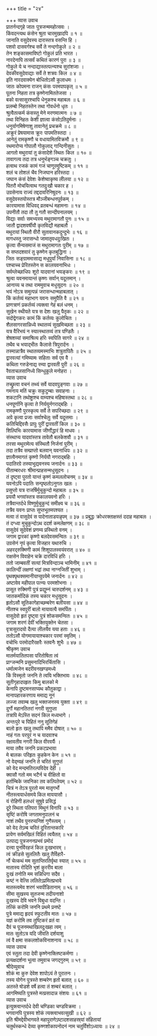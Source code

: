 +++
title = "२४"

+++
व्यास उवाच  
प्रातर्नन्दगृहे जातः पुत्रजन्ममहोत्सवः ।  
किंवदन्त्यथ कंसेन श्रुता चारमुखादपि ॥ १ ॥  
जानाति वसुदेवस्य दारास्तत्र वसन्ति हि ।  
पशवो दासवर्गश्च सर्वे ते नन्दगोकुले ॥ २ ॥  
तेन शङ्कासमाविष्टो गोकुलं प्रति भारत ।  
नारदेनापि तत्सर्वं कथितं कारणं पुरा ॥ ३ ॥  
गोकुले ये च नन्दाद्यास्तत्पत्न्यश्च सुरांशजाः ।  
देवकीवसुदेवाद्याः सर्वे ते शत्रवः किल ॥ ४ ॥  
इति नारदवाक्येन बोधितोऽसौ कुलाधमः ।  
जातः कोपमना राजन् कंसः परमपापकृत् ॥ ५ ॥  
पूतना निहता तत्र कृष्णेनामिततेजसा ।  
बको वत्सासुरश्चापि धेनुकश्च महाबलः ॥ ६ ॥  
प्रलम्बो निहतस्तेन तथा गोवर्धनो धृतः ।  
श्रुत्वैतत्कर्म कंसस्तु मेने मरणमात्मनः ॥ ७ ॥  
तथा विनिहतः केशी ज्ञात्वा कंसोऽतिदुर्मनाः ।  
धनुर्यागमिषेणाशु तावानेतुं प्रचक्रमे ॥ ८ ॥  
अक्रूरं प्रेषयामास क्रूरः पापमतिस्तदा ।  
आनेतुं रामकृष्णौ च वधायामितविक्रमौ ॥ ९ ॥  
रथमारोप्य गोपालौ गोकुलाद्‌ गान्दिनीसुतः ।  
आगतो मथुरायां तु कंसादेशे स्थितः किल ॥ १० ॥  
तावागत्य तदा तत्र धनुर्भङ्गञ्च चक्रतुः ।  
हत्वाथ रजकं कामं गजं चाणूरमुष्टिकम् ॥ ११ ॥  
शलं च तोशलं चैव निजघान हरिस्तदा ।  
जघान कंसं देवेशः केशेष्वाकृष्य लीलया ॥ १२ ॥  
पितरौ मोचयित्वाथ गतदुःखौ चकार ह ।  
उग्रसेनाय राज्यं तद्ददावरिनिषूदनः ॥ १३ ॥  
वसुदेवस्तयोस्तत्र मौञ्जीबन्धनपूर्वकम् ।  
कारयामास विधिवद्‌ व्रतबन्धं महामनाः ॥ १४ ॥  
उपनीतौ तदा तौ तु गतौ सान्दीपनालयम् ।  
विद्याः सर्वाः समभ्यस्य मथुरामागतौ पुनः ॥ १५ ॥  
जातौ द्वादशवर्षीयौ कृतविद्यौ महाबलौ ।  
मथुरायां स्थितौ वीरौ सुतावानकदुन्दुभेः ॥ १६ ॥  
मागधस्तु जरासन्धो जामातृवधदुःखितः ।  
कृत्वा सैन्यसमाजं स मथुरामागतः पुरीम् ॥ १७ ॥  
स सप्तदशवारं तु कृष्णेन कृतबुद्धिना ।  
जितः सङ्ग्राममासाद्य मधुपुर्यां निवासिना ॥ १८ ॥  
पश्चाच्च प्रेरितस्तेन स कालयवनाभिधः ।  
सर्वम्लेच्छाधिपः शूरो यादवानां भयङ्करः ॥ १९ ॥  
श्रुत्वा यवनमायान्तं कृष्णः सर्वान् यदूत्तमान् ।  
आनाय्य च तथा राममुवाच मधुसूदनः ॥ २० ॥  
भयं नोऽत्र समुत्पन्नं जरासन्धान्महाबलात् ।  
किं कर्तव्यं महाभाग यवनः समुपैति वै ॥ २१ ॥  
प्राणत्राणं प्रकर्तव्यं त्यक्त्वा गेहं बलं धनम् ।  
सुखेन स्थीयते यत्र स देशः खलु पैतृकः ॥ २२ ॥  
सदोद्वेगकरः कामं किं कर्तव्यः कुलोचितः ।  
शैलसागरसान्निध्ये स्थातव्यं सुखमिच्छता ॥ २३ ॥  
यत्र वैरिभयं न स्यात्स्थातव्यं तत्र पण्डितैः ।  
शेषशय्यां समाश्रित्य हरिः स्वपिति सागरे ॥ २४ ॥  
तथैव च भयाद्‌भीतः कैलासे त्रिपुरार्दनः ।  
तस्मान्नात्रैव स्थातव्यमस्माभिः शत्रुतापितैः ॥ २५ ॥  
द्वारवत्यां गमिष्यामः सहिताः सर्व एव वै ।  
कथिता गरुडेनाद्य रम्या द्वारवती पुरी ॥ २६ ॥  
रैवताचलसानिध्ये सिन्धुकूले मनोहरा ।  
व्यास उवाच  
तच्छ्रुत्वा वचनं तथ्यं सर्वे यादवपुङ्गवाः ॥ २७ ॥  
गमनाय मतिं चक्रुः सकुटुम्बाः सवाहनाः ।  
शकटानि तथोष्ट्राश्च वाम्यश्च महिषास्तथा ॥ २८ ॥  
धनपूर्णानि कृत्वा ते निर्ययुर्नगराद्‌बहिः ।  
रामकृष्णौ पुरस्कृत्य सर्वे ते सपरिच्छदाः ॥ २९ ॥  
अग्रे कृत्वा प्रजाः सर्वाश्चेलुः सर्वे यदूत्तमाः ।  
कतिचिद्दिवसैः प्रापुः पुरीं द्वारवतीं किल ॥ ३० ॥  
शिल्पिभिः कारयामास जीर्णोद्धारं हि माधवः ।  
संस्थाप्य यादवांस्तत्र तावेतौ बलकेशवौ ॥ ३१ ॥  
तरसा मथुरामेत्य संस्थितौ निर्जनां पुरीम् ।  
तदा तत्रैव सम्प्राप्तो बलवान् यवनाधिपः ॥ ३२ ॥  
ज्ञात्वैनमागतं कृष्णो निर्ययौ नगराद्‌बहिः ।  
पदातिरग्रे तस्याभूद्यवनस्य जनार्दनः ॥ ३३ ॥  
पीताम्बरधरः श्रीमान्प्राहसन्मधुसूदनः ।  
तं दृष्ट्वा पुरतो यान्तं कृष्णं कमललोचनम् ॥ ३४ ॥  
यवनोऽपि पदातिः सन्पृष्ठतोऽनुगतः खलः ।  
प्रसुप्तो यत्र राजर्षिर्मुचुकुन्दो महाबलः ॥ ३५ ॥  
प्रययौ भगवांस्तत्र सकालयवनो हरिः ।  
तत्रैवान्तर्दधे विष्णुर्मुचुकुन्दं समीक्ष्य च ॥ ३६ ॥  
तत्रैव यवनः प्राप्तः सुप्तभूतमपश्यत ।  
मत्वा तं वासुदेवं स पादेनाताडयन्नृपम् ॥ ३७ ॥
प्रबुद्धः क्रोधरक्ताक्षस्तं ददाह महाबलः ।  
तं दग्ध्वा मुचुकुन्दोऽथ ददर्श कमलेक्षणम् ॥ ३८ ॥  
वासुदेवं सुदेवेशं प्रणम्य प्रस्थितो वनम् ।  
जगाम द्वारकां कृष्णो बलदेवसमन्वितः ॥ ३९ ॥  
उग्रसेनं नृपं कृत्वा विजहार यथारुचि ।  
अहरद्‌रुक्मिणी कामं शिशुपालस्वयंवरात् ॥ ४० ॥  
राक्षसेन विवाहेन चक्रे दारविधिं हरिः ।  
ततो जाम्बवतीं सत्यां मित्रविन्दाञ्च भामिनीम् ॥ ४१ ॥  
कालिन्दीं लक्षणां भद्रां तथा नाग्नजितीं शुभाम् ।  
पृथक्पृथक्समानीयाप्युपयेमे जनार्दनः ॥ ४२ ॥  
अष्टावेव महीपाल पत्न्यः परमशोभनाः ।  
प्रासूत रुक्मिणी पुत्रं प्रद्युम्नं चारुदर्शनम् ॥ ४३ ॥  
जातकर्मादिकं तस्य चकार मधुसूदनः ।  
हृतोऽसौ सूतिकागेहाच्छम्बरेण बलीयसा ॥ ४४ ॥  
नीतश्च स्वपुरीं बालो मायावत्यै समर्पितः ।  
वासुदेवो हृतं दृष्ट्वा पुत्रं शोकसमन्वितः ॥ ४५ ॥  
जगाम शरणं देवीं भक्तियुक्तेन चेतसा ।  
वृत्रासुरादयो दैत्या लीलयैव यया हताः ॥ ४६ ॥  
ततोऽसौ योगमायायाश्चकार परमां स्मृतिम् ।  
वचोभिः परमोदारैरक्षरैः स्तवनैः शुभैः ॥ ४७ ॥  
श्रीकृष्ण उवाच  
मातर्मयातितपसा परितोषिता त्वं  
     प्राग्जन्मनि प्रसुमनादिभिरर्चितासि ।  
धर्मात्मजेन बदरीवनखण्डमध्ये  
     किं विस्मृतो जननि ते त्वयि भक्तिभावः ॥ ४८ ॥  
सूतीगृहादपहृतः किमु बालको मे  
     केनापि दुष्टमनसाप्यथ कौतुकाद्वा ।  
मानापहारकरणाय ममाद्य नूनं  
     लज्जा तवाम्ब खलु भक्तजनस्य युक्ता ॥ ४९ ॥  
दुर्गो महानतितरां नगरी सुगुप्ता  
     तत्रापि मेऽस्ति सदनं किल मध्यभागे ।  
अन्तःपुरे च पिहितं ननु सूतिगेहं  
     बालो हृतः खलु तथापि ममैव दोषात् ॥ ५० ॥  
नाहं गतः परपुरं न च यादवाश्च  
     रक्षावतीव नगरी किल वीरवर्यैः ।  
माया तवैव जननि प्रकटप्रभावा  
     मे बालकः परिहृतः कुहकेन केन ॥ ५१ ॥  
नो वेद्म्यहं जननि ते चरितं सुगुप्तं  
     को वेद मन्दमतिरल्पविदेव देही ।  
क्वासौ गतो मम भटैर्न च वीक्षितो वा  
     हर्ताम्बिके जवनिका तव कल्पितेयम् ॥ ५२ ॥  
चित्रं न तेऽत्र पुरतो मम मातृगर्भो  
     नीतस्त्वयार्धसमये किल माययासौ ।  
यं रोहिणी हलधरं सुषुवे प्रसिद्धं  
     दूरे स्थिता पतिपरा मिथुनं विनापि ॥ ५३ ॥  
सृष्टिं करोषि जगतामनुपालनं च  
     नाशं तथैव पुनरप्यनिशं गुणैस्त्वम् ।  
को वेद तेऽम्ब चरितं दुरितान्तकारि  
     प्रायेण सर्वमखिलं विहितं त्वयैतत् ॥ ५४ ॥  
उत्पाद्य पुत्रजननप्रभवं प्रमोदं  
     दत्त्वा पुनर्विरहजं किल दुःखभारम् ।  
त्वं क्रीडसे सुललितैः खलु तैर्विहारै-  
     र्नो चेत्कथं मम सुताप्तिरतिर्वृथा स्यात् ॥ ५५ ॥  
मातास्य रोदिति भृशं कुररीव बाला  
     दुःखं तनोति मम सन्निधिगा सदैव ।  
कष्टं न वेत्सि ललितेऽप्रमितप्रभावे  
     मातस्त्वमेव शरणं भवपीडितानाम् ॥ ५६ ॥  
सीमा सुखस्य सुतजन्म तदीयनाशो  
     दुःखस्य देवि भवने विबुधा वदन्ति ।  
तत्किं करोमि जननि प्रथमे प्रनष्टे  
     पुत्रे ममाद्य हृदयं स्फुटतीव मातः ॥ ५७ ॥  
यज्ञं करोमि तव तुष्टिकरं व्रतं वा  
     दैवं च पूजनमथाखिलदुःखहा त्वम् ।  
मातः सुतोऽत्र यदि जीवति दर्शयाशु  
     त्वं वै क्षमा सकलशोकविनाशनाय ॥ ५८ ॥  
व्यास उवाच  
एवं स्तुता तदा देवी कृष्णेनाक्लिष्टकर्मणा ।  
प्रत्यक्षदर्शना भूत्वा तमुवाच जगद्‌गुरुम् ॥ ५९ ॥  
श्रीदेव्युवाच  
शोकं मा कुरु देवेश शापोऽयं ते पुरातनः ।  
तस्य योगेन पुत्रस्ते शम्बरेण हृतो बलात् ॥ ६० ॥  
अतस्ते षोडशे वर्षे हत्वा तं शम्बरं बलात् ।  
आगमिष्यति पुत्रस्ते मत्प्रसादान्न संशयः ॥ ६१ ॥  
व्यास उवाच  
इत्युक्त्वान्तर्दधे देवी चण्डिका चण्डविक्रमा ।  
भगवानपि पुत्रस्य शोकं त्यक्त्वाभवत्सुखी ॥ ६२ ॥  
इति श्रीमद्देवीभागवते महापुराणेऽष्टादशसाहस्र्यां संहितायां  
चतुर्थस्कन्धे देव्या कृष्णशोकापनोदनं नाम चतुर्विंशोऽध्यायः ॥ २४ ॥
